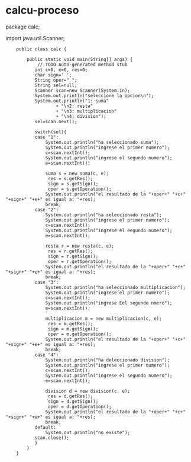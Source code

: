 # calcu-proceso
package calc;

import java.util.Scanner;

		public class calc {

			public static void main(String[] args) {
				// TODO Auto-generated method stub
			   int c=0, e=0, res=0;
			   char sign=' ';
			   String oper=" ";
			   String sel=null;
			   Scanner scan=new Scanner(System.in);	
		       System.out.println("seleccione la opcion\n");
		       System.out.println("1: suma"
		    		   + "\n2: resta"
		    		   + "\n3: multiplicacion"
		    		   + "\n4: division");
		       sel=scan.next();
		       
		       switch(sel){
		       case "1":
		    	   System.out.println("ha seleccionado suma");
		    	   System.out.println("ingrese el primer numero");
		    	   c=scan.nextInt();
		    	   System.out.println("ingrese el segundo numero");
		    	   e=scan.nextInt();
		    	   
		    	   suma s = new suma(c, e);
					res = s.getRes();
					sign = s.getSign();
					oper = s.getOperation();
		    	   System.out.println("el resultado de la "+oper+" "+c+" "+sign+" "+e+" es igual a: "+res);
		    	   break;
		       case "2":
		    	   System.out.println("ha seleccionado resta");
		    	   System.out.println("ingrese el primer numero");
		    	   c=scan.nextInt();
		    	   System.out.println("ingrese el eegundo numero");
		    	   e=scan.nextInt();
		    	   
		    	   resta r = new resta(c, e);
					res = r.getRes();
					sign = r.getSign();
					oper = r.getOperation();
		    	   System.out.println("el resultado de la "+oper+" "+c+" "+sign+" "+e+" es igual a: "+res);
		    	   break;
		       case "3":
		    	   System.out.println("ha seleccionado multiplicacion");
		    	   System.out.println("ingrese el primer numero");
		    	   c=scan.nextInt();
		    	   System.out.println("ingrese Eel segundo nmero");
		    	   e=scan.nextInt();
		    	   
		    	   multiplicacion m = new multiplicacion(c, e);
					res = m.getRes();
					sign = m.getSign();
					oper = m.getOperation();
		    	   System.out.println("el resultado de la "+oper+" "+c+" "+sign+" "+e+" es igual a: "+res);
		    	   break;
		       case "4":
		    	   System.out.println("ha deleccionado division");
		    	   System.out.println("ingrese el primer numero");
		    	   c=scan.nextInt();
		    	   System.out.println("ingrese el segundo numero");
		    	   e=scan.nextInt();
		    	   
		    	   division d = new division(c, e);
					res = d.getRes();
					sign = d.getSign();
					oper = d.getOperation();
		    	   System.out.println("el resultado de la "+oper+" "+c+" "+sign+" "+e+" es igual a: "+res);
		    	   break;
		       default:
		    	   System.out.println("no existe");
		       scan.close();
		       }   	   
			}
		}
